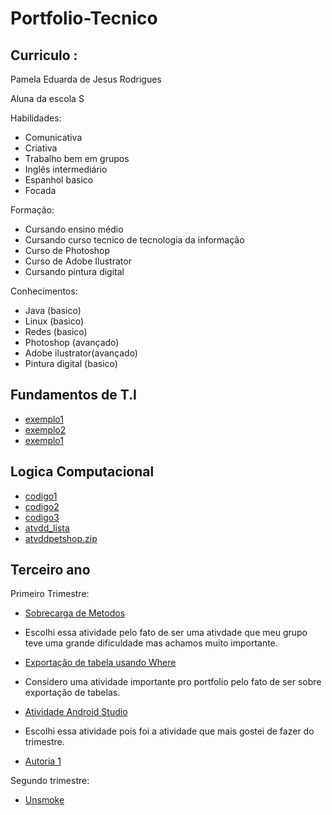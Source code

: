 # Portfolio-Tecnico

## Curriculo :
 Pamela Eduarda de Jesus Rodrigues

 Aluna da escola S

Habilidades:

* Comunicativa
* Criativa
* Trabalho bem em grupos
* Inglês intermediário
* Espanhol basico
* Focada

Formação:

* Cursando ensino médio
* Cursando curso tecnico de tecnologia da informação
* Curso de Photoshop
* Curso de Adobe Ilustrator
* Cursando pintura digital

Conhecimentos:

* Java (basico)
* Linux (basico)
* Redes (basico)
* Photoshop (avançado)
* Adobe ilustrator(avançado)
* Pintura digital (basico)

## Fundamentos de T.I

* [exemplo1](FundamentosTI/exemplo1)
* [exemplo2](FundamentosTI/exemplo2)
* [exemplo1](FundamentosTI/exemplo3)

## Logica Computacional

* [codigo1](LogicaComputacional/codigo1)
* [codigo2](LogicaComputacional/codigo2)
* [codigo3](LogicaComputacional/codigo3)
* [atvdd_lista](LogicaComputacional/atvdd_lista)
* [atvddpetshop.zip](LogicaComputacional/atvddpetshop.zip)

## Terceiro ano

Primeiro Trimestre:
* [Sobrecarga de Metodos](TerceiroAno/Atividade1MdS.png)
* Escolhi essa atividade pelo fato de ser uma ativdade que meu grupo teve uma grande dificuldade mas achamos muito importante.

* [Exportação de tabela usando Where](TerceiroAno/AtvddBD.JPG)
* Considero uma atividade importante pro portfolio pelo fato de ser sobre exportação de tabelas.

* [Atividade Android Studio](AtvddMacaquinho.PNG)
* Escolhi essa atividade pois foi a atividade que mais gostei de fazer do trimestre.
* [Autoria 1](TerceiroAno/Autoria1)

Segundo trimestre:

* [Unsmoke](https://github.com/lucasmalfatti/Unsmoke) <br>
